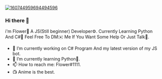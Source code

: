 

[![160744959694494596](https://i.ibb.co/CvWWT0b/ef555bf639a11bd65ae3065263788bba.png)](https://github.com/FlowerIsGenius?tab=repositories)

### Hi there 👋

 i'm Flower🌹 A JS(Still beginner) Developer⚙️. Currently Learning Python And C#📗 Feel Free To DM✉️ Me If You Want Some Help Or Just Talk🤗.

- 🔭 I’m currently working on C# Program And my latest version of my JS bot.
- 🌱 I’m currently learning Python📗.
- 📫 How to reach me: Flower#1111.
- 📺 Anime is the best.

